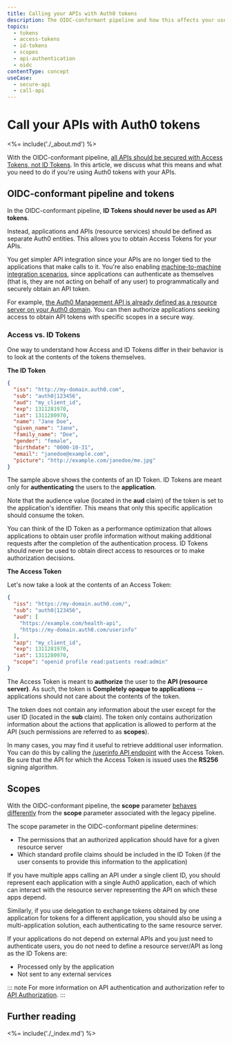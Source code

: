 ```yaml
---
title: Calling your APIs with Auth0 tokens
description: The OIDC-conformant pipeline and how this affects your use of Auth0 tokens with external APIs
topics:
  - tokens
  - access-tokens
  - id-tokens
  - scopes
  - api-authentication
  - oidc
contentType: concept
useCase:
  - secure-api
  - call-api
---
```

# Call your APIs with Auth0 tokens

<%= include('./_about.md') %>

With the OIDC-conformant pipeline, [all APIs should be secured with Access Tokens, not ID Tokens](/api-auth/why-use-access-tokens-to-secure-apis). In this article, we discuss what this means and what you need to do if you're using Auth0 tokens with your APIs.

## OIDC-conformant pipeline and tokens

In the OIDC-conformant pipeline, **ID Tokens should never be used as API tokens**.

Instead, applications and APIs (resource services) should be defined as separate Auth0 entities. This allows you to obtain Access Tokens for your APIs.

You get simpler API integration since your APIs are no longer tied to the applications that make calls to it. You're also enabling [machine-to-machine integration scenarios](/flows/concepts/m2m-flow), since applications
can authenticate as themselves (that is, they are not acting on behalf of any user) to programmatically and securely obtain an API token.

For example, [the Auth0 Management API is already defined as a resource server on your
Auth0 domain](${manage_url}/#/apis/management/settings). You can then authorize applications seeking access to obtain API tokens with specific scopes in a secure way.

### Access vs. ID Tokens

One way to understand how Access and ID Tokens differ in their behavior is to look at the contents of the tokens themselves.

**The ID Token**

```json
{
  "iss": "http://my-domain.auth0.com",
  "sub": "auth0|123456",
  "aud": "my_client_id",
  "exp": 1311281970,
  "iat": 1311280970,
  "name": "Jane Doe",
  "given_name": "Jane",
  "family_name": "Doe",
  "gender": "female",
  "birthdate": "0000-10-31",
  "email": "janedoe@example.com",
  "picture": "http://example.com/janedoe/me.jpg"
}
```

The sample above shows the contents of an ID Token. ID Tokens are meant only for **authenticating** the users to the **application**.

Note that the audience value (located in the **aud** claim) of the token is set to the application's identifier. This means that only this specific application should consume the token.

You can think of the ID Token as a performance optimization that allows applications to obtain user profile information without making additional requests after the completion of the authentication process. ID Tokens should never be used to obtain direct access to resources or to make authorization decisions.

**The Access Token**

Let's now take a look at the contents of an Access Token:

```json
{
  "iss": "https://my-domain.auth0.com/",
  "sub": "auth0|123456",
  "aud": [
    "https://example.com/health-api",
    "https://my-domain.auth0.com/userinfo"
  ],
  "azp": "my_client_id",
  "exp": 1311281970,
  "iat": 1311280970,
  "scope": "openid profile read:patients read:admin"
}
```

The Access Token is meant to **authorize** the user to the **API (resource server)**. As such, the token is **Completely opaque to applications** -- applications should not care about the contents of the token.

The token does not contain any information about the user except for the user ID (located in the **sub** claim). The token only contains authorization information about the actions that application is allowed to perform at the API (such permissions are referred to as **scopes**).

In many cases, you may find it useful to retrieve additional user information. You can do this by calling the [/userinfo API endpoint](/api/authentication#get-user-info) with the Access Token. Be sure that the API for which the Access Token is issued uses the **RS256** signing algorithm.

## Scopes

With the OIDC-conformant pipeline, the **scope** parameter [behaves differently](/api-auth/tutorials/adoption/scope-custom-claims) from the **scope** parameter associated with the legacy pipeline.

The scope parameter in the OIDC-conformant pipeline determines:

* The permissions that an authorized application should have for a given resource server
* Which standard profile claims should be included in the ID Token (if the user consents to provide this information to the application)

If you have multiple apps calling an API under a single client ID, you should represent each application with a single Auth0 application, each of which can interact with the resource server representing the API on which these apps depend.

Similarly, if you use delegation to exchange tokens obtained by one application for tokens for a different application, you should also be using a multi-application solution, each authenticating to the same resource server.

If your applications do not depend on external APIs and you just need to authenticate users, you do not need to define a resource server/API as long as the ID Tokens are:

* Processed only by the application
* Not sent to any external services

::: note
For more information on API authentication and authorization refer to <a href="/api-auth">API Authorization</a>.
:::

## Further reading

<%= include('./_index.md') %>
